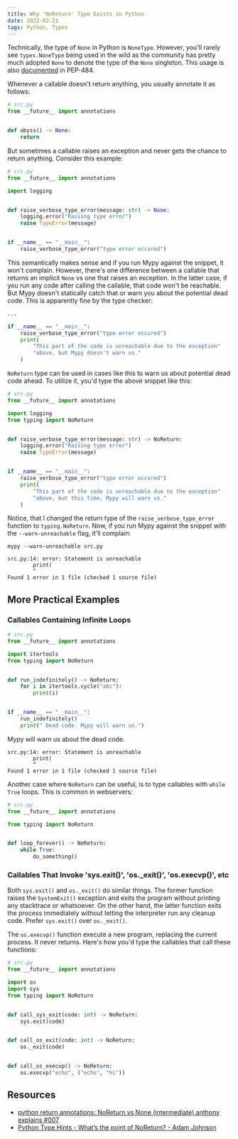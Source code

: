 ```yaml
---
title: Why 'NoReturn' Type Exists in Python
date: 2022-02-21
tags: Python, Types
---
```


Technically, the type of `None` in Python is `NoneType`. However, you'll rarely see `types.NoneType` being used in the wild as the community has pretty much adopted `None` to denote the type of the `None` singleton. This usage is also [documented](https://www.python.org/dev/peps/pep-0484/#using-none) in PEP-484.

Whenever a callable doesn't return anything, you usually annotate it as follows:


```python
# src.py
from __future__ import annotations


def abyss() -> None:
    return
```

But sometimes a callable raises an exception and never gets the chance to return anything. Consider this example:

```python
# src.py
from __future__ import annotations

import logging


def raise_verbose_type_error(message: str) -> None:
    logging.error("Raising type error")
    raise TypeError(message)


if __name__ == "__main__":
    raise_verbose_type_error("type error occured")
```

This semantically makes sense and if you run Mypy against the snippet, it won't complain. However, there's one difference between a callable that returns an implicit `None` vs one that raises an exception. In the latter case, if you run any code after calling the callable, that code won't be reachable. But Mypy doesn't statically catch that or warn you about the potential dead code. This is apparently fine by the type checker:

```python
...

if __name__ == "__main__":
    raise_verbose_type_error("type error occured")
    print(
        "This part of the code is unreachable due to the exception"
        "above, but Mypy doesn't warn us."
    )
```


`NoReturn` type can be used in cases like this to warn us about potential dead code ahead. To utilize it, you'd type the above snippet like this:

```python
# src.py
from __future__ import annotations

import logging
from typing import NoReturn


def raise_verbose_type_error(message: str) -> NoReturn:
    logging.error("Raising type error")
    raise TypeError(message)


if __name__ == "__main__":
    raise_verbose_type_error("type error occured")
    print(
        "This part of the code is unreachable due to the exception"
        "above, but this time, Mypy will warn us."
    )
```

Notice, that I changed the return type of the `raise_verbose_type_error` function to `typing.NoReturn`. Now, if you run Mypy against the snippet with the `--warn-unreachable` flag, it'll complain:

```
mypy --warn-unreachable src.py
```

```
src.py:14: error: Statement is unreachable
        print(
        ^
Found 1 error in 1 file (checked 1 source file)
```

## More Practical Examples

### Callables Containing Infinite Loops

```python
# src.py
from __future__ import annotations

import itertools
from typing import NoReturn


def run_indefinitely() -> NoReturn:
    for i in itertools.cycle("abc"):
        print(i)


if __name__ == "__main__":
    run_indefinitely()
    print(" Dead code. Mypy will warn us.")
```

Mypy will warn us about the dead code.

```
src.py:14: error: Statement is unreachable
        print(
        ^
Found 1 error in 1 file (checked 1 source file)
```

Another case where `NoReturn` can be useful, is to type callables with `while True` loops. This is common in webservers:

```python
# src.py
from __future__ import annotations

from typing import NoReturn


def loop_forever() -> NoReturn:
    while True:
        do_something()
```


### Callables That Invoke 'sys.exit()', 'os._exit()', 'os.execvp()', etc

Both `sys.exit()` and `os._exit()` do similar things. The former function raises the `SystemExit()` exception and exits the program without printing any stacktrace or whatsoever. On the other hand, the latter function exits the process immediately without letting the interpreter run any cleanup code. Prefer `sys.exit()` over `os._exit()`.

The `os.execvp()` function execute a new program, replacing the current process. It never returns. Here's how you'd type the callables that call these functions:


```python
# src.py
from __future__ import annotations

import os
import sys
from typing import NoReturn


def call_sys_exit(code: int) -> NoReturn:
    sys.exit(code)


def call_os_exit(code: int) -> NoReturn:
    os._exit(code)


def call_os_execvp() -> NoReturn:
    os.execvp("echo", ("echo", "hi"))
```


## Resources

* [python return annotations: NoReturn vs None (intermediate) anthony explains #007](https://www.youtube.com/watch?v=-zH0qqDtd4w)
* [Python Type Hints - What’s the point of NoReturn? - Adam Johnson](https://adamj.eu/tech/2021/05/20/python-type-hints-whats-the-point-of-noreturn/)
